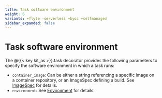 ```yaml
---
title: Task software environment
weight: 6
variants: +flyte -serverless +byoc +selfmanaged
sidebar_expanded: false
---
```


# Task software environment

The @{{< key kit_as >}}.task decorator provides the following parameters to specify the software environment in which a task runs:

* `container_image`: Can be either a string referencing a specific image on a container repository, or an ImageSpec defining a build. See [ImageSpec](./image-spec) for details.
* `environment`: See [Environment](./environment-variables) for details.
